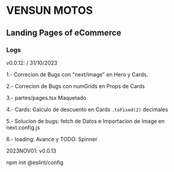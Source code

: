 # VENSUN MOTOS

## Landing Pages of eCommerce

### Logs

v0.0.12: / 31/10/2023

1.- Correcion de Bugs con "next/image" en Hero y Cards.

2.- Correcion de Bugs con numGrids en Props de Cards

3.- partes/pages.tsx Maquetado

4.- Cards: Calculo de descuento en Cards `.toFixed(2)` decimales

5.- Solucion de bugs: fetch de Datos e Importacion de Image en next.config.js

6.- loading: Avance y TODO: Spinner

2023NOV01: v0.0.13

 npm init @eslint/config
  
